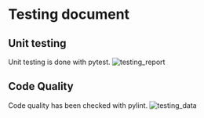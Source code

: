 # Testing document

## Unit testing
Unit testing is done with pytest. 
![testing_report](https://user-images.githubusercontent.com/94007460/202849182-5e7cc08a-2d03-41b3-a40a-25d7c1fbcfbe.png)


## Code Quality
Code quality has been checked with pylint. 
![testing_data](https://user-images.githubusercontent.com/94007460/202849197-2d8d1b21-9c29-49c0-82bf-9c4f56b7b12d.png)

